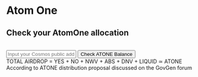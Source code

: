 # Atom One

## Check your AtomOne allocation

<br/>

<div class="js-tracker">
 <input class="js-tracker-input tracker-input" placeholder="Input your Cosmos public address" />
 <button class="js-tracker-check tracker-btn">Check ATONE Balance</button>
 
 <div class="js-tracker-result is-hidden tracker-balance">
  <span class="js-tracker-balanceResult "></span>
 </div>

 <div class="js-tracker-result is-hidden tracker-balance-detail">
  <div>TOTAL AIRDROP = YES + NO + NWV + ABS + DNV + LIQUID ≃ <span class="js-tracker-balanceTotal"></span> ATONE</div>
  <div class="tracker-info">According to ATONE distribution proposal discussed on the GovGen forum</div>
 </div>
</div>

